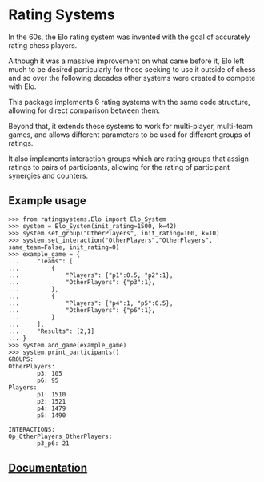 # Rating Systems

In the 60s, the Elo rating system was invented with the goal of accurately rating chess players. 

Although it was a massive improvement on what came before it, Elo left much to be desired particularly for those seeking to use it outside of chess and so over the following decades other systems were created to compete with Elo.

This package implements 6 rating systems with the same code structure, allowing for direct comparison between them. 

Beyond that, it extends these systems to work for multi-player, multi-team games, and allows different parameters to be used for different groups of ratings.

It also implements interaction groups which are rating groups that assign ratings to pairs of participants, allowing for the rating of participant synergies and counters.

## Example usage

```
>>> from ratingsystems.Elo import Elo_System
>>> system = Elo_System(init_rating=1500, k=42)
>>> system.set_group("OtherPlayers", init_rating=100, k=10)
>>> system.set_interaction("OtherPlayers","OtherPlayers", same_team=False, init_rating=0)
>>> example_game = {
...     "Teams": [
...         {
...             "Players": {"p1":0.5, "p2":1},
...             "OtherPlayers": {"p3":1},
...         },
...         {
...             "Players": {"p4":1, "p5":0.5},
...             "OtherPlayers": {"p6":1},
...         }
...     ],
...     "Results": [2,1]
... }
>>> system.add_game(example_game)
>>> system.print_participants()
GROUPS:
OtherPlayers:
        p3: 105
        p6: 95
Players:
        p1: 1510
        p2: 1521
        p4: 1479
        p5: 1490

INTERACTIONS:
Op_OtherPlayers_OtherPlayers:
        p3_p6: 21
```

## [Documentation](docs/_build/html/index.html)
